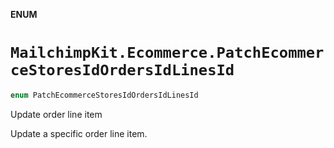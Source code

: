 **ENUM**

# `MailchimpKit.Ecommerce.PatchEcommerceStoresIdOrdersIdLinesId`

```swift
enum PatchEcommerceStoresIdOrdersIdLinesId
```

Update order line item

Update a specific order line item.
